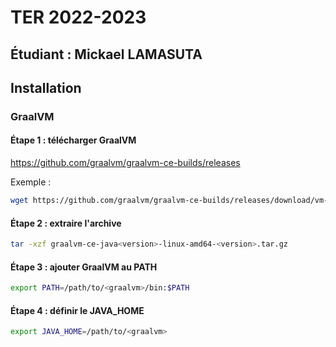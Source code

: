 # TER 2022-2023

## Étudiant : Mickael LAMASUTA

## Installation

### GraalVM

#### Étape 1 : télécharger GraalVM

https://github.com/graalvm/graalvm-ce-builds/releases

Exemple :

```bash
wget https://github.com/graalvm/graalvm-ce-builds/releases/download/vm-22.3.0/graalvm-ce-java17-linux-amd64-22.3.0.tar.gz
```

#### Étape 2 : extraire l'archive

```bash
tar -xzf graalvm-ce-java<version>-linux-amd64-<version>.tar.gz
```

#### Étape 3 : ajouter GraalVM au PATH

```bash
export PATH=/path/to/<graalvm>/bin:$PATH
```

#### Étape 4 : définir le JAVA_HOME

```bash
export JAVA_HOME=/path/to/<graalvm>
```
